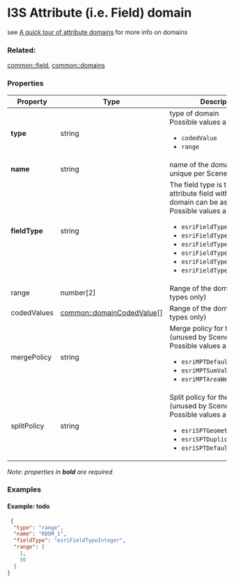 # I3S Attribute (i.e. Field) domain

see [A quick tour of attribute domains](http://desktop.arcgis.com/en/arcmap/latest/manage-data/geodatabases/an-overview-of-attribute-domains.htm) for more info on domains

### Related:

[common::field](field.md), [common::domains](domains.md)
### Properties

| Property | Type | Description |
| --- | --- | --- |
| **type** | string | type of domain<div>Possible values are:<ul><li>`codedValue`</li><li>`range`</li></ul></div> |
| **name** | string | name of the domain. must be unique per Scene Layer |
| **fieldType** | string | The field type is the type of attribute field with which the domain can be associated.<div>Possible values are:<ul><li>`esriFieldTypeDate`</li><li>`esriFieldTypeSingle`</li><li>`esriFieldTypeDouble`</li><li>`esriFieldTypeInteger`</li><li>`esriFieldTypeSmallInteger`</li><li>`esriFieldTypeString`</li></ul></div> |
| range | number[2] | Range of the domain (numeric types only) |
| codedValues | [common::domainCodedValue](domainCodedValue.md)[] | Range of the domain (string types only) |
| mergePolicy | string | Merge policy for the domain. (unused by Scene Layers) <div>Possible values are:<ul><li>`esriMPTDefaultValue`</li><li>`esriMPTSumValues`</li><li>`esriMPTAreaWeighted`</li></ul></div> |
| splitPolicy | string | Split policy for the domain. (unused by Scene Layers) <div>Possible values are:<ul><li>`esriSPTGeometryRatio`</li><li>`esriSPTDuplicate`</li><li>`esriSPTDefaultValue`</li></ul></div> |

*Note: properties in **bold** are required*

### Examples 

#### Example: todo 

```json
 {
  "type": "range",
  "name": "RDOM_1",
  "fieldType": "esriFieldTypeInteger",
  "range": [
    1,
    50
  ]
} 
```

